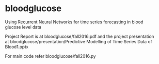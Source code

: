 # bloodglucose
Using Recurrent Neural Networks for time series forecasting in blood glucose level data

Project Report is at  bloodglucose/fall2016.pdf  and the project presentation at  bloodglucose/presentation/Predictive Modelling of Time Series Data of Blood1.pptx 

For main code refer  bloodglucose/fall2016.py 
